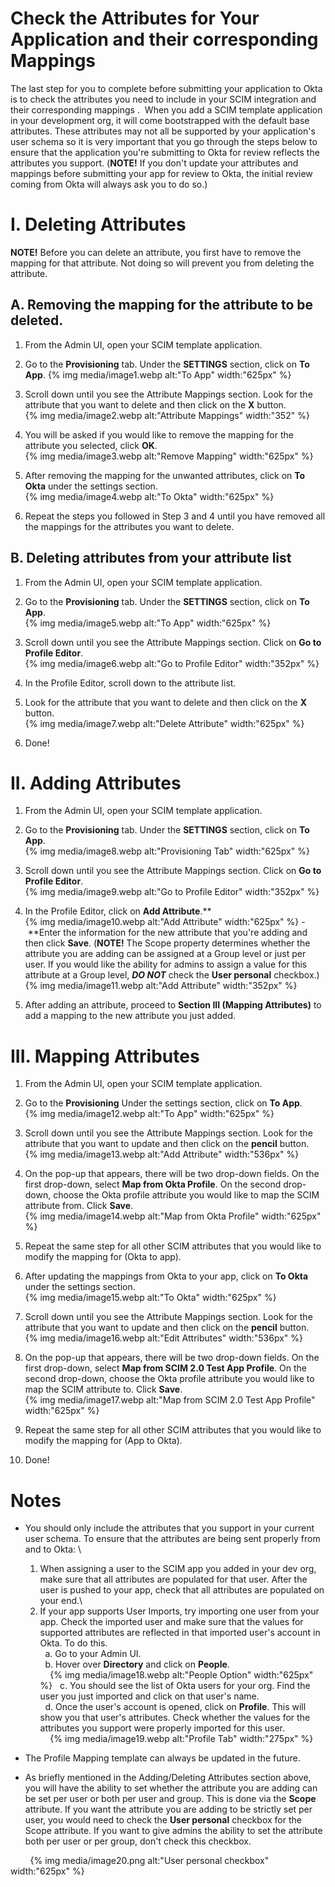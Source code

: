 Check the Attributes for Your Application and their corresponding Mappings
==========================================================================

The last step for you to complete before submitting your application to
Okta is to check the attributes you need to include in your SCIM
integration and their corresponding mappings .  When you add a SCIM
template application in your development org, it will come bootstrapped
with the default base attributes. These attributes may not all be
supported by your application's user schema so it is very important that
you go through the steps below to ensure that the application you're
submitting to Okta for review reflects the attributes you support.
(**NOTE!** If you don't update your attributes and mappings before
submitting your app for review to Okta, the initial review coming from
Okta will always ask you to do so.)

I. Deleting Attributes
======================

**NOTE!** Before you can delete an attribute, you first have to remove
the mapping for that attribute. Not doing so will prevent you from
deleting the attribute.

A. Removing the mapping for the attribute to be deleted.
--------------------------------------------------------

1.  From the Admin UI, open your SCIM template application.

2.  Go to the **Provisioning** tab. Under the **SETTINGS** section,
    click on **To App**.
    {% img media/image1.webp alt:"To App" width:"625px" %}

3.  Scroll down until you see the Attribute Mappings section. Look for
    the attribute that you want to delete and then click on the **X**
    button.\
    {% img media/image2.webp alt:"Attribute Mappings" width:"352" %}

4.  You will be asked if you would like to remove the mapping for the
    attribute you selected, click **OK**.\
    {% img media/image3.webp alt:"Remove Mapping" width:"625px" %}

5.  After removing the mapping for the unwanted attributes, click on
    **To Okta** under the settings section.\
    {% img media/image4.webp alt:"To Okta" width:"625px" %}

6.  Repeat the steps you followed in Step 3 and 4 until you have removed
    all the mappings for the attributes you want to delete.

B. Deleting attributes from your attribute list
-----------------------------------------------

1.  From the Admin UI, open your SCIM template application.

2.  Go to the **Provisioning** tab. Under the **SETTINGS** section,
    click on **To App**.\
    {% img media/image5.webp alt:"To App" width:"625px" %}

3.  Scroll down until you see the Attribute Mappings section. Click on
    **Go to Profile Editor**.\
    {% img media/image6.webp alt:"Go to Profile Editor" width:"352px" %}

4.  In the Profile Editor, scroll down to the attribute list.

5.  Look for the attribute that you want to delete and then click on the
    **X** button.\
    {% img media/image7.webp alt:"Delete Attribute" width:"625px" %}

6.  Done!

II. Adding Attributes
=====================

1.  From the Admin UI, open your SCIM template application.

2.  Go to the **Provisioning** tab. Under the **SETTINGS** section,
    click on **To App**.\
    {% img media/image8.webp alt:"Provisioning Tab" width:"625px" %}

3.  Scroll down until you see the Attribute Mappings section. Click on
    **Go to Profile Editor**.\
    {% img media/image9.webp alt:"Go to Profile Editor" width:"352px" %}

4.  In the Profile Editor, click on **Add Attribute**.**\
    {% img media/image10.webp alt:"Add Attribute" width:"625px" %}
    - **Enter the information for the new attribute that you're adding
    and then click **Save**. (**NOTE!** The Scope property determines
    whether the attribute you are adding can be assigned at a Group
    level or just per user. If you would like the ability for admins to
    assign a value for this attribute at a Group level, ***DO NOT***
    check the **User personal** checkbox.) \
    {% img media/image11.webp alt:"Add Attribute" width:"352px" %}

5.  After adding an attribute, proceed to **Section III (Mapping
    Attributes)** to add a mapping to the new attribute you just added.

III. Mapping Attributes
=======================

1.  From the Admin UI, open your SCIM template application.

2.  Go to the **Provisioning** Under the settings section, click on **To
    App**.\
    {% img media/image12.webp alt:"To App" width:"625px" %}

3.  Scroll down until you see the Attribute Mappings section. Look for
    the attribute that you want to update and then click on the
    **pencil** button.\
    {% img media/image13.webp alt:"Add Attribute" width:"536px" %}

4.  On the pop-up that appears, there will be two drop-down fields. On
    the first drop-down, select **Map from Okta Profile**. On the second
    drop-down, choose the Okta profile attribute you would like to map
    the SCIM attribute from. Click **Save**.\
    {% img media/image14.webp alt:"Map from Okta Profile" width:"625px" %}

5.  Repeat the same step for all other SCIM attributes that you would
    like to modify the mapping for (Okta to app).

6.  After updating the mappings from Okta to your app, click on **To
    Okta** under the settings section.\
    {% img media/image15.webp alt:"To Okta" width:"625px" %}

7.  Scroll down until you see the Attribute Mappings section. Look for
    the attribute that you want to update and then click on the
    **pencil** button.\
    {% img media/image16.webp alt:"Edit Attributes" width:"536px" %}

8.  On the pop-up that appears, there will be two drop-down fields. On
    the first drop-down, select **Map from SCIM 2.0 Test App Profile**.
    On the second drop-down, choose the Okta profile attribute you would
    like to map the SCIM attribute to. Click **Save**.\
    {% img media/image17.webp alt:"Map from SCIM 2.0 Test App Profile" width:"625px" %}

9.  Repeat the same step for all other SCIM attributes that you would
    like to modify the mapping for (App to Okta).

10. Done!

Notes
=====

-   You should only include the attributes that you support in your
    current user schema. To ensure that the attributes are being sent
    properly from and to Okta: \
    1. When assigning a user to the SCIM app you added in your dev org,
    make sure that all attributes are populated for that user. After the
    user is pushed to your app, check that all attributes are populated
    on your end.\
    2. If your app supports User Imports, try importing one user from
    your app. Check the imported user and make sure that the values for
    supported attributes are reflected in that imported user's account
    in Okta. To do this. \
      a. Go to your Admin UI.\
      b. Hover over **Directory** and click on **People**.\
       
    {% img media/image18.webp alt:"People Option" width:"625px" %}
      c. You should see the list of Okta users for your org. Find the
    user you just imported and click on that user's name.\
      d. Once the user's account is opened, click on **Profile**. This
    will show you that user's attributes. Check whether the values for
    the attributes you support were properly imported for this user.\
       
    {% img media/image19.webp alt:"Profile Tab" width:"275px" %}

-   The Profile Mapping template can always be updated in the future.

-   As briefly mentioned in the Adding/Deleting Attributes section
    above, you will have the ability to set whether the attribute you
    are adding can be set per user or both per user and group. This is
    done via the **Scope** attribute. If you want the attribute you are
    adding to be strictly set per user, you would need to check the
    **User personal** checkbox for the Scope attribute. If you want to
    give admins the ability to set the attribute both per user or per
    group, don't check this checkbox.

       
    {% img media/image20.png alt:"User personal checkbox" width:"625px" %}
